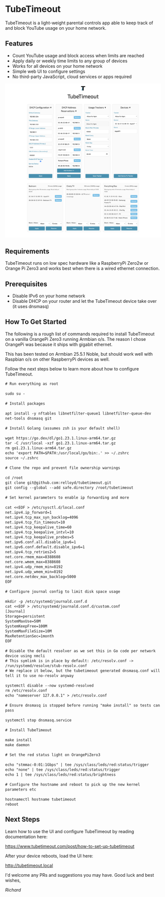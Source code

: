 # TubeTimeout

TubeTimeout is a light-weight parental controls app able to keep track of and block YouTube usage on your home network.

## Features

* Count YouTube usage and block access when limits are reached
* Apply daily or weekly time limits to any group of devices
* Works for all devices on your home network
* Simple web UI to configure settings
* No third-party JavaScript, cloud services or apps required

![TubeTimeout Screenshot](docs/screenshots/ui-configured.png)

## Requirements

TubeTimeout runs on low spec hardware like a RaspberryPi Zero2w or Orange Pi Zero3 and works best when there is a wired ethernet connection. 

## Prerequisites

* Disable IPv6 on your home network
* Disable DHCP on your router and let the TubeTimeout device take over (it uses dnsmasq)

## How To Get Started

The following is a rough list of commands required to install TubeTimeout on a vanilla OrangePi Zero3
running Armbian o/s. The reason I chose OrangePi was because it ships with gigabit ethernet.

This has been tested on Armbian 25.5.1 Noble, but should work well with Raspbian o/s on other RaspberryPi devices as well.

Follow the next steps below to learn more about how to configure TubeTimeout.

```
# Run everything as root

sudo su -

# Install packages

apt install -y nftables libnetfilter-queue1 libnetfilter-queue-dev net-tools dnsmasq git

# Install Golang (assumes zsh is your default shell)

wget https://go.dev/dl/go1.23.1.linux-arm64.tar.gz
tar -C /usr/local -xzf go1.23.1.linux-arm64.tar.gz
rm go1.23.1.linux-arm64.tar.gz
echo 'export PATH=$PATH:/usr/local/go/bin:.' >> ~/.zshrc
source ~/.zshrc

# Clone the repo and prevent file ownership warnings

cd /root
git clone git@github.com:relloyd/tubetimeout.git
git config --global --add safe.directory /root/tubetimeout

# Set kernel parameters to enable ip forwarding and more

cat <<EOF > /etc/sysctl.d/local.conf
net.ipv4.ip_forward=1
net.ipv4.tcp_max_syn_backlog=4096
net.ipv4.tcp_fin_timeout=10
net.ipv4.tcp_keepalive_time=60
net.ipv4.tcp_keepalive_intvl=10
net.ipv4.tcp_keepalive_probes=5
net.ipv6.conf.all.disable_ipv6=1
net.ipv6.conf.default.disable_ipv6=1
net.ipv4.tcp_retries2=5
net.core.rmem_max=8388608
net.core.wmem_max=8388608
net.ipv4.udp_rmem_min=8192
net.ipv4.udp_wmem_min=8192
net.core.netdev_max_backlog=5000
EOF

# Configure journal config to limit disk space usage

mkdir -p /etc/systemd/journald.conf.d
cat <<EOF > /etc/systemd/journald.conf.d/custom.conf
[Journal]
Storage=persistent
SystemMaxUse=50M
SystemKeepFree=100M
SystemMaxFileSize=10M
MaxRetentionSec=1month
EOF

# Disable the default resolver as we set this in Go code per network device using nmcli
# This symlink is in place by default: /etc/resolv.conf -> /run/systemd/resolve/stub-resolv.conf
# We replace it below, but the tubetimeout generated dnsmasq.conf will tell it to use no-resolv anyway

systemctl disable --now systemd-resolved
rm /etc/resolv.conf
echo "nameserver 127.0.0.1" > /etc/resolv.conf

# Ensure dnsmasq is stopped before running "make install" so tests can pass

systemctl stop dnsmasq.service

# Install TubeTimeout

make install
make daemon

# Set the red status light on OrangePiZero3

echo "stmmac-0:01:1Gbps" | tee /sys/class/leds/red:status/trigger
echo "none" | tee /sys/class/leds/red:status/trigger
echo 1 | tee /sys/class/leds/red:status/brightness

# Configure the hostname and reboot to pick up the new kernel parameters etc

hostnamectl hostname tubetimeout
reboot
```

## Next Steps

Learn how to use the UI and configure TubeTimeout by reading documentation here:

https://www.tubetimeout.com/post/how-to-set-up-tubetimeout

After your device reboots, load the UI here:

http://tubetimeout.local

I'd welcome any PRs and suggestions you may have. Good luck and best wishes,

_Richard_
